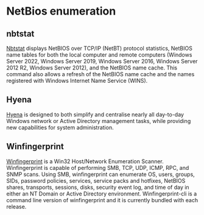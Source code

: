 # NetBios enumeration

## nbtstat

[Nbtstat](https://learn.microsoft.com/en-us/windows-server/administration/windows-commands/nbtstat) displays NetBIOS over TCP/IP (NetBT) protocol statistics, NetBIOS name tables for both the local computer and remote computers (Windows Server 2022, Windows Server 2019, Windows Server 2016, Windows Server 2012 R2, Windows Server 2012), and the NetBIOS name cache. This command also allows a refresh of the NetBIOS name cache and the names registered with Windows Internet Name Service (WINS).

## Hyena

[Hyena](https://www.systemtools.com/hyena/) is designed to both simplify and centralise nearly all day-to-day Windows network or Active Directory management tasks, while providing new capabilities for system administration. 

## Winfingerprint

[Winfingerprint](https://packetstormsecurity.com/files/38356/winfingerprint-0.6.2.zip.html) is a Win32 Host/Network Enumeration Scanner. Winfingerprint is capable of performing SMB, TCP, UDP, ICMP, RPC, and SNMP scans. Using SMB, winfingerprint can enumerate OS, users, groups, SIDs, password policies, services, service packs and hotfixes, NetBIOS shares, transports, sessions, disks, security event log, and time of day in either an NT Domain or Active Directory environment. Winfingerprint-cli is a command line version of winfingerprint and it is currently bundled with each release.

